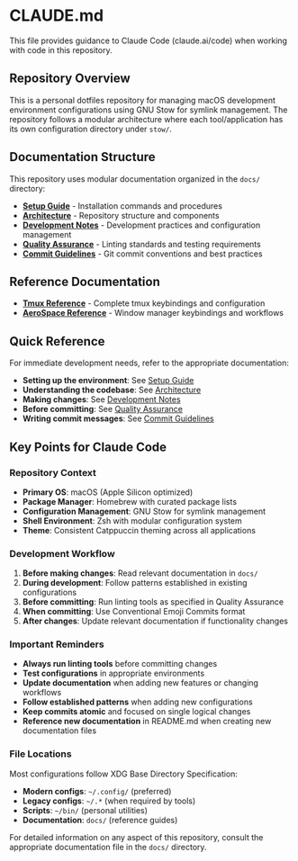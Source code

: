 # CLAUDE.md

This file provides guidance to Claude Code (claude.ai/code) when working
with code in this repository.

## Repository Overview

This is a personal dotfiles repository for managing macOS development
environment configurations using GNU Stow for symlink management. The
repository follows a modular architecture where each tool/application has its
own configuration directory under `stow/`.

## Documentation Structure

This repository uses modular documentation organized in the `docs/` directory:

- **[Setup Guide](docs/setup-guide.md)** - Installation commands and procedures
- **[Architecture](docs/architecture.md)** - Repository structure and components
- **[Development Notes](docs/development-notes.md)** - Development practices
  and configuration management
- **[Quality Assurance](docs/quality-assurance.md)** - Linting standards and
  testing requirements
- **[Commit Guidelines](docs/commit-guidelines.md)** - Git commit conventions
  and best practices

## Reference Documentation

- **[Tmux Reference](docs/tmux-reference.md)** - Complete tmux keybindings
  and configuration
- **[AeroSpace Reference](docs/aerospace-reference.md)** - Window manager
  keybindings and workflows

## Quick Reference

For immediate development needs, refer to the appropriate documentation:

- **Setting up the environment**: See [Setup Guide](docs/setup-guide.md)
- **Understanding the codebase**: See [Architecture](docs/architecture.md)
- **Making changes**: See [Development Notes](docs/development-notes.md)
- **Before committing**: See [Quality Assurance](docs/quality-assurance.md)
- **Writing commit messages**: See [Commit Guidelines](docs/commit-guidelines.md)

## Key Points for Claude Code

### Repository Context

- **Primary OS**: macOS (Apple Silicon optimized)
- **Package Manager**: Homebrew with curated package lists
- **Configuration Management**: GNU Stow for symlink management
- **Shell Environment**: Zsh with modular configuration system
- **Theme**: Consistent Catppuccin theming across all applications

### Development Workflow

1. **Before making changes**: Read relevant documentation in `docs/`
2. **During development**: Follow patterns established in existing configurations
3. **Before committing**: Run linting tools as specified in Quality Assurance
4. **When committing**: Use Conventional Emoji Commits format
5. **After changes**: Update relevant documentation if functionality changes

### Important Reminders

- **Always run linting tools** before committing changes
- **Test configurations** in appropriate environments
- **Update documentation** when adding new features or changing workflows
- **Follow established patterns** when adding new configurations
- **Keep commits atomic** and focused on single logical changes
- **Reference new documentation** in README.md when creating new documentation files

### File Locations

Most configurations follow XDG Base Directory Specification:

- **Modern configs**: `~/.config/` (preferred)
- **Legacy configs**: `~/.*` (when required by tools)
- **Scripts**: `~/bin/` (personal utilities)
- **Documentation**: `docs/` (reference guides)

For detailed information on any aspect of this repository, consult the
appropriate documentation file in the `docs/` directory.
